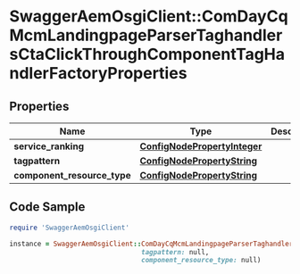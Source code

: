 # SwaggerAemOsgiClient::ComDayCqMcmLandingpageParserTaghandlersCtaClickThroughComponentTagHandlerFactoryProperties

## Properties

Name | Type | Description | Notes
------------ | ------------- | ------------- | -------------
**service_ranking** | [**ConfigNodePropertyInteger**](ConfigNodePropertyInteger.md) |  | [optional] 
**tagpattern** | [**ConfigNodePropertyString**](ConfigNodePropertyString.md) |  | [optional] 
**component_resource_type** | [**ConfigNodePropertyString**](ConfigNodePropertyString.md) |  | [optional] 

## Code Sample

```ruby
require 'SwaggerAemOsgiClient'

instance = SwaggerAemOsgiClient::ComDayCqMcmLandingpageParserTaghandlersCtaClickThroughComponentTagHandlerFactoryProperties.new(service_ranking: null,
                                 tagpattern: null,
                                 component_resource_type: null)
```


